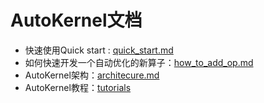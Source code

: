 # AutoKernel文档

- 快速使用Quick start : [quick_start.md](quick_start.md)
- 如何快速开发一个自动优化的新算子：[how_to_add_op.md](how_to_add_op.md)
- AutoKernel架构：[architecure.md](architecure.md)
- AutoKernel教程：[tutorials](tutorials/readme.md)